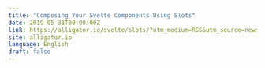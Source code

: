 ```yaml
---
title: "Composing Your Svelte Components Using Slots"
date: 2019-05-31T00:00:00Z
link: https://alligator.io/svelte/slots/?utm_medium=RSS&utm_source=news.12bit.vn
site: alligator.io
language: English
draft: false
---
```

